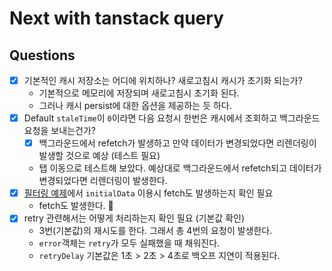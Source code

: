 # Next with tanstack query

## Questions

- [x] 기본적인 캐시 저장소는 어디에 위치하나? 새로고침시 캐시가 초기화 되는가?
  - 기본적으로 메모리에 저장되며 새로고침시 초기화 된다.
  - 그러나 캐시 persist에 대한 옵션을 제공하는 듯 하다.
- [x] Default `staleTime`이 `0`이라면 다음 요청시 한번은 캐시에서 조회하고 백그라운드 요청을 보내는건가?
  - [x] 백그라운드에서 refetch가 발생하고 만약 데이터가 변경되었다면 리렌더링이 발생할 것으로 예상 (테스트 필요)
  - 탭 이동으로 테스트해 보았다. 예상대로 백그라운드에서 refetch되고 데이터가 변경되었다면 리렌더링이 발생한다.
- [x] [필터링 예제](https://www.notion.so/max-lee/React-Query-3d620a8b84754e559d05e42fa45ba1a8?pvs=4)에서 `initialData` 이용시 fetch도 발생하는지 확인 필요
  -  fetch도 발생한다. 🙆
- [x] retry 관련해서는 어떻게 처리하는지 확인 필요 (기본값 확인)
  - 3번(기본값)의 재시도를 한다. 그래서 총 4번의 요청이 발생한다.
  - `error`객체는 `retry`가 모두 실패했을 때 채워진다.
  - `retryDelay` 기본값은 1초 > 2초 > 4초로 백오프 지연이 적용된다.
